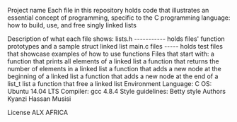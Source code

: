 Project name
Each file in this repository holds code that illustrates an essential concept of programming, specific to the C programming language: how to build, use, and free singly linked lists

Description of what each file shows:
lists.h ----------- holds files' function prototypes and a sample struct linked list
main.c files ----- holds test files that showcase examples of how to use functions
Files that start with:
a function that prints all elements of a linked list
a function that returns the number of elements in a linked list
a function that adds a new node at the beginning of a linked list
a function that adds a new node at the end of a list_t list
a function that free a linked list
Environment
Language: C
OS: Ubuntu 14.04 LTS
Compiler: gcc 4.8.4
Style guidelines: Betty style
Authors
Kyanzi Hassan Musisi

License
ALX AFRICA
